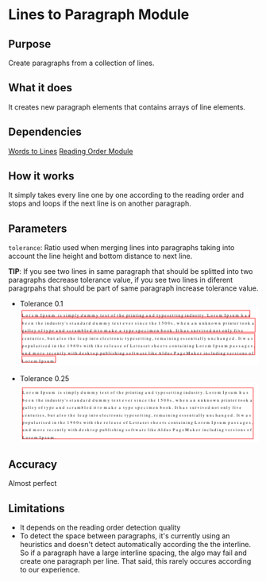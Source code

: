 # Lines to Paragraph Module

## Purpose

Create paragraphs from a collection of lines.

## What it does

It creates new paragraph elements that contains arrays of line elements.

## Dependencies

[Words to Lines](words-to-line-module.md)
[Reading Order Module](reading-order-module.md)

## How it works

It simply takes every line one by one according to the reading order and stops and loops if the next line is on another paragraph.

## Parameters

`tolerance`: Ratio used when merging lines into paragraphs taking into account the line height and bottom distance to next line.

**TIP**: If you see two lines in same paragraph that should be splitted into two paragraphs decrease tolerance value, if you see two lines in diferent paragrpahs that should be part of same paragraph increase tolerance value.

- Tolerance 0.1
  ![](../../../../docs/assets/Paragraph_01.png)

- Tolerance 0.25
  ![](../../../../docs/assets/Paragraph_025.png)

## Accuracy

Almost perfect

## Limitations

- It depends on the reading order detection quality
- To detect the space between paragraphs, it's currently using an heuristics and doesn't detect automatically according the the interline. So if a paragraph have a large interline spacing, the algo may fail and create one paragraph per line. That said, this rarely occures according to our experience.
